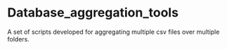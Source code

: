 # Database_aggregation_tools
A set of scripts developed for aggregating multiple csv files over multiple folders.
